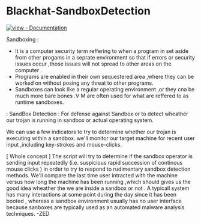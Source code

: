# Blackhat-SandboxDetection 
<a href="https://www.codexpace.ml/2022/02/sandbox-detection.html" title="Go to project documentation"><img src="https://img.shields.io/badge/view-Documentation-blue?style=for-the-badge" alt="view - Documentation"></a>
</div>

Sandboxing :
- It is a computer security term reffering to when a program in set aside from other progams in a seprate environment so that if errors or security issues occur ,those issues will not spread to other areas on the computer .
- Programs are enabled in their own sequestered area ,where they can be worked on without posing any threat to other programs.
- Sandboxes can look like a regular operating environment ,or they cna be much more bare bones .V M are often used for what are reffered to as runtime sandboxes.

: SandBox Detection :
For defense against Sandbox or to detect wheather our trojan is running in sandbox or actual operating system.

We can use a few indicators to try to determine whether our trojan is executing within a sandbox. we'll monitor our target machine for recent user input ,including key-strokes and mouse-clicks.

[ Whole concept ]
The script will try to determine if the sandbox operator is sending input repeatedly (i.e. suspicious rapid succession of continous mouse clicks ) in order to try to respond to rudimentary sandbox detection methods. 
We'll compare the last time user intracted with the machine versus how long the machine has been running ,which should gives us the good idea wheather the we are inside a sandbox or not .
A typicall system has many interactions at some point during the day since it has been booted , whereas a sandbox environment usually has no user interface because sanboxes are typically used as an automated malware analysis techniques.
                                                                          -ZED
